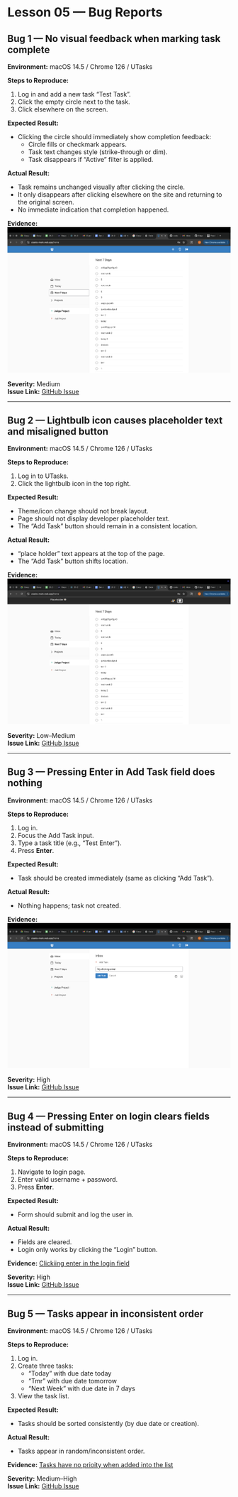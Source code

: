 # Lesson 05 — Bug Reports

## Bug 1 — No visual feedback when marking task complete
**Environment:** macOS 14.5 / Chrome 126 / UTasks  

**Steps to Reproduce:**
1. Log in and add a new task “Test Task”.
2. Click the empty circle next to the task.
3. Click elsewhere on the screen.

**Expected Result:**  
- Clicking the circle should immediately show completion feedback:  
  - Circle fills or checkmark appears.  
  - Task text changes style (strike-through or dim).  
  - Task disappears if “Active” filter is applied.  

**Actual Result:**  
- Task remains unchanged visually after clicking the circle.  
- It only disappears after clicking elsewhere on the site and returning to the original screen.  
- No immediate indication that completion happened.  

**Evidence:** ![Clicked Circle next to task](./images/task_complete.png)  

**Severity:** Medium  
**Issue Link:** [GitHub Issue](<link>)  

---

## Bug 2 — Lightbulb icon causes placeholder text and misaligned button
**Environment:** macOS 14.5 / Chrome 126 / UTasks  

**Steps to Reproduce:**
1. Log in to UTasks.  
2. Click the lightbulb icon in the top right.  

**Expected Result:**  
- Theme/icon change should not break layout.  
- Page should not display developer placeholder text.  
- The “Add Task” button should remain in a consistent location.  

**Actual Result:**  
- “place holder” text appears at the top of the page.  
- The “Add Task” button shifts location.  

**Evidence:** 
![Lightbulb Icon click](./images/penguin.png)  

**Severity:** Low–Medium  
**Issue Link:** [GitHub Issue](<link>)  

---

## Bug 3 — Pressing Enter in Add Task field does nothing
**Environment:** macOS 14.5 / Chrome 126 / UTasks  

**Steps to Reproduce:**
1. Log in.  
2. Focus the Add Task input.  
3. Type a task title (e.g., “Test Enter”).  
4. Press **Enter**.  

**Expected Result:**  
- Task should be created immediately (same as clicking “Add Task”).  

**Actual Result:**  
- Nothing happens; task not created.  

**Evidence:** ![Clicking enter when completing a task](./images/click_enter.png) 

**Severity:** High  
**Issue Link:** [GitHub Issue](<link>)  

---

## Bug 4 — Pressing Enter on login clears fields instead of submitting
**Environment:** macOS 14.5 / Chrome 126 / UTasks  

**Steps to Reproduce:**
1. Navigate to login page.  
2. Enter valid username + password.  
3. Press **Enter**.  

**Expected Result:**  
- Form should submit and log the user in.  

**Actual Result:**  
- Fields are cleared.  
- Login only works by clicking the “Login” button.  

**Evidence:** [Clickiing enter in the login field](./images/enter_login.png)  

**Severity:** High  
**Issue Link:** [GitHub Issue](<link>)  

---

## Bug 5 — Tasks appear in inconsistent order
**Environment:** macOS 14.5 / Chrome 126 / UTasks  

**Steps to Reproduce:**
1. Log in.  
2. Create three tasks:  
   - “Today” with due date today  
   - “Tmr” with due date tomorrow  
   - “Next Week” with due date in 7 days  
3. View the task list.  

**Expected Result:**  
- Tasks should be sorted consistently (by due date or creation).  

**Actual Result:**  
- Tasks appear in random/inconsistent order.  

**Evidence:** [Tasks have no prioity when added into the list](./images/task_order.png)

**Severity:** Medium–High  
**Issue Link:** [GitHub Issue](<link>)  
